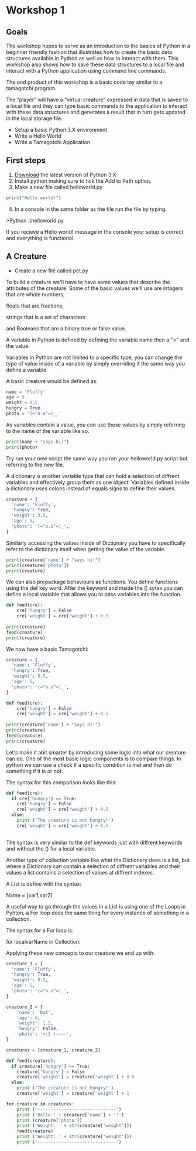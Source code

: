 # Workshop 1
## Goals
The workshop hopes to serve as an introduction to the basics of Python in a beginner friendly fashion that illustrates how to create the basic data structures available in Python as well as how to interact with them. This workshop also shows how to save these data structures to a local file and interact with a Python application using command line commands. 


The end product of this workshop is a basic code toy similar to a tamagotchi program.


The “player” will have a “virtual creature” expressed in data that is saved to a local file and they can type basic commands to the application to interact with these data structures and generates a result that in turn gets updated in the local storage file.

- Setup a basic Python 3.X environment 
- Write a Hello World 
- Write a Tamagotchi Application
## First steps 
1. [Download](https://www.python.org/downloads/) the latest version of Python 3.X 
2. Install python making sure to tick the Add to Path option.
3. Make a new file called helloworld.py 
```python
print("Hello world!")
```
4. In a console in the same folder as the file run the file by typing.

\>Python .\helloworld.py 

If you recieve a Hello world! message in the console your setup is correct and everything is functional.

## A Creature
- Create a new file called pet.py

To build a creature we'll have to have some values that describe the attributes of the creature. 
Some of the basic values we'll use are intagers that are whole numbers,

floats that are fractions,

strings that is a set of characters

and Booleans that are a binary true or false value.


A variable in Python is defined by defining the variable name then a "=" and the value.

Variables in Python are not limited to a specific type, you can change the type of value inside of a variable by simply overriding it the same way you define a variable. 

A basic creature would be defined as:

```python
name = 'Fluffy'
age = 5
weight = 9.5
hungry = True
photo = '(=^o.o^=)__'
```

As variables contain a value, you can use those values by simply referring to the name of the variable like so.
```python
print(name + "says hi!")
print(photo)
```

Try run your new script the same way you ran your helloworld.py script but referring to the new file. 

A dictionary is another variable type that can hold a selection of diffrent variables and effectively group them as one object.
Variables defined inside a dictionary uses colons instead of equals signs to define their values. 

```python
creature = {
  'name': 'Fluffy',
  'hungry': True,
  'weight': 9.5,
  'age': 5,
  'photo': '(=^o.o^=)_',
}
```

Similarly accessing the values inside of Dictionary you have to specifically refer to the dictionary itself when getting the value of the variable. 

```python
print(creature['name'] + "says hi!")
print(creature['photo'])
print(creature)
```

We can also prepackage behaviours as functions. You define functions using the def key word.
After the keyword and inside the () sytax you can define a local variable that allows you to pass variables into the function. 
```python
def feed(cre):
    cre['hungry'] = False
    cre['weight'] = cre['weight'] + 0.5
    
print(creature)
feed(creature)
print(creature)
```

We now have a basic Tamagotchi:
```python
creature = {
  'name': 'Fluffy',
  'hungry': True,
  'weight': 9.5,
  'age': 5,
  'photo': '(=^o.o^=)_',
}

def feed(cre):
    cre['hungry'] = False
    cre['weight'] = cre['weight'] + 0.5
    
print(creature['name'] + "says hi!")
print(creature)
feed(creature)
print(creature)
```

Let's make it abit smarter by introducing some logic into what our creature can do. 
One of the most basic logic components is to compare things. 
In python we can use a check if a specific condition is met and then do something if it is or not. 

The syntax for this comparison looks like this:
```python
def feed(cre):
  if cre['hungry'] == True:
    cre['hungry'] = False
    cre['weight'] = cre['weight'] + 0.5
  else:
    print ('The creature is not hungry!')
    cre['weight'] = cre['weight'] + 0.5
    
```

The syntax is very similar to the def keywords just with diffrent keywords and without the () for a local variable.

Another type of collection variable like what the Dictionary does is a list, but where a Dictionary can contain a selection of diffrent variables and their values a list contains a selection of values at diffrent indexes. 

A List is define with the syntax:

Name = [var1,var2]

A useful way to go through the values in a List is using one of the Loops in Pyhton, a For loop does the same thing for every instance of something in a collection. 

The syntax for a For loop is:

for localvarName in Collection:


Applying these new concepts to our creature we end up with:
```python
creature_1 = {
  'name': 'Fluffy',
  'hungry': True,
  'weight': 9.5,
  'age': 5,
  'photo': '(=^o.o^=)_',
}

creature_2 = {
    'name': 'Rat',
    'age': 6,
    'weight': 1.5,
    'hungry': False,
    'photo': '<:3 )~~~~',
}

creatures = [creature_1, creature_2]

def feed(creature):
  if creature['hungry'] == True:
    creature['hungry'] = False
    creature['weight'] = creature['weight'] + 0.5
  else:
    print ('The creature is not hungry!')
    creature['weight'] = creature['weight'] + 1

for creature in creatures:
    print ('------------------------------')
    print ('Hello ' + creature['name'] + '!')
    print (creature['photo'])
    print ('Weight: ' + str(creature['weight']))
    feed(creature)
    print ('Weight: ' + str(creature['weight']))
    print ('------------------------------')    
```
